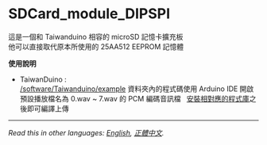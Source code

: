 # SDCard_module_DIPSPI
這是一個和 Taiwanduino 相容的 microSD 記憶卡擴充板  
他可以直接取代原本所使用的 25AA512 EEPROM 記憶體

**使用說明**
* TaiwanDuino :   
 [/software/Taiwanduino/example][sw] 資料夾內的程式碼使用 Arduino IDE 開啟  
 預設播放檔名為 0.wav ~ 7.wav 的 PCM 編碼音訊檔   
 [安裝相對應的程式庫][libs]之後即可編譯上傳  
  
***
  
*Read this in other languages: [English](README.en.md), [正體中文](README.md).*  

   [sw]: <https://github.com/dcadc/SDCard_module_DIPSPI/tree/master/software/Taiwanduino/example/>
   [libs]: <https://github.com/dcadc/SDCard_module_DIPSPI/blob/master/software/Taiwanduino/README.md>
